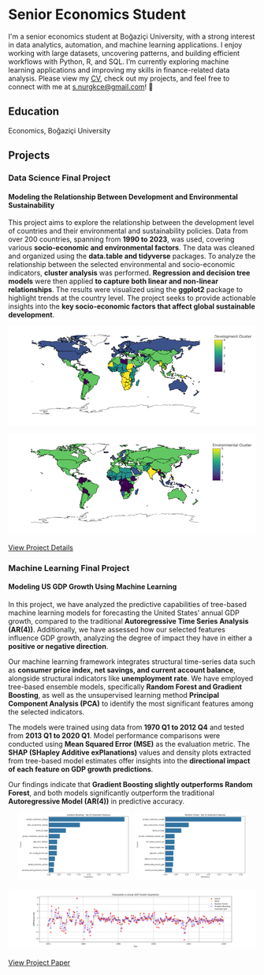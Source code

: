 # Senior Economics Student 
I'm a senior economics student at Boğaziçi University, with a strong interest in data analytics, automation, and machine learning applications. I enjoy working with large datasets, uncovering patterns, and building efficient workflows with Python, R, and SQL. I’m currently exploring machine learning applications and improving my skills in finance-related data analysis. Please view my [CV](https://drive.google.com/file/d/1JUE2VNnbzI-5QYHhC7LATKQP0N-28b1q/view?usp=sharing), check out my projects, and feel free to connect with me at [s.nurgkce@gmail.com](mailto:s.nurgkce@gmail.com)! 🚀

## Education
Economics, Boğaziçi University

## Projects

### Data Science Final Project
#### Modeling the Relationship Between Development and Environmental Sustainability
This project aims to explore the relationship between the development level of countries and their environmental and sustainability policies. Data from over 200 countries, spanning from **1990 to 2023**, was used, covering various **socio-economic and environmental factors**. The data was cleaned and organized using the **data.table and tidyverse** packages. To analyze the relationship between the selected environmental and socio-economic indicators, **cluster analysis** was performed. **Regression and decision tree models** were then applied **to capture both linear and non-linear relationships**. The results were visualized using the **ggplot2** package to highlight trends at the country level. The project seeks to provide actionable insights into the **key socio-economic factors that affect global sustainable development**.

![Project Diagram 1](images/DS/secondCluster.png)

![Project Diagram 2](images/DS/thirdCluster.png)

[View Project Details](project-details.md)

### Machine Learning Final Project
#### Modeling US GDP Growth Using Machine Learning  

In this project, we have analyzed the predictive capabilities of tree-based machine learning models for forecasting the United States’ annual GDP growth, compared to the traditional **Autoregressive Time Series Analysis (AR(4))**. Additionally, we have assessed how our selected features influence GDP growth, analyzing the degree of impact they have in either a **positive or negative direction**.  

Our machine learning framework integrates structural time-series data such as **consumer price index, net savings, and current account balance**, alongside structural indicators like **unemployment rate**. We have employed tree-based ensemble models, specifically **Random Forest and Gradient Boosting**, as well as the unsupervised learning method **Principal Component Analysis (PCA)** to identify the most significant features among the selected indicators.  

The models were trained using data from **1970 Q1 to 2012 Q4** and tested from **2013 Q1 to 2020 Q1**. Model performance comparisons were conducted using **Mean Squared Error (MSE)** as the evaluation metric. The **SHAP (SHapley Additive exPlanations)** values and density plots extracted from tree-based model estimates offer insights into the **directional impact of each feature on GDP growth predictions**.  

Our findings indicate that **Gradient Boosting slightly outperforms Random Forest**, and both models significantly outperform the traditional **Autoregressive Model (AR(4))** in predictive accuracy.  

<style>
  /* İlk iki görselin düzgün yan yana görünmesi */
  .img-container {
    display: flex; /* Yan yana hizalama */
    justify-content: center;
    gap: 10px; /* İki resim arasındaki boşluk */
    flex-wrap: wrap; /* Küçük ekranlarda resimlerin taşmasını önler */
  }

  /* İlk iki küçük görsel için */
  .img-popup-small {
    cursor: pointer;
    transition: 0.3s;
    width: 45%; /* Geniş ekranlarda %45 genişlik */
    max-width: 400px; /* Çok büyük ekranlarda bile en fazla 400px olacak */
    height: auto;
  }
  .img-popup-small:hover {
    opacity: 0.7;
  }

  /* Son büyük görsel için */
  .large-img-popup {
    cursor: pointer;
    transition: 0.3s;
    width: 800px; /* Büyük görselin genişliği */
    display: block;
    margin: 20px auto; /* Ortalamak için */
  }
  .large-img-popup:hover {
    opacity: 0.7;
  }

  /* Pop-up için */
  .popup-container {
    display: none;
    position: fixed;
    z-index: 999;
    padding-top: 50px;
    left: 0;
    top: 0;
    width: 100%;
    height: 100%;
    background-color: rgba(0,0,0,0.8);
  }
  .popup-content {
    margin: auto;
    display: block;
    max-width: 90%;
    max-height: 90%;
  }

  /* Küçük ekranlar için (Mobil Uyumluluk) */
  @media (max-width: 768px) {
    .img-container {
      flex-direction: column; /* Küçük ekranlarda resimleri alt alta koy */
      align-items: center;
    }
    .img-popup-small {
      width: 80%; /* Küçük ekranlarda genişliği artır */
    }
    .large-img-popup {
      width: 90%; /* Küçük ekranlarda büyük görselin genişliği */
    }
  }
</style>

<!-- İlk iki görsel (Yan Yana) -->
<div class="img-container">
  <img src="images/ML/Gradient Boosting_feature_importance.png" class="img-popup-small" onclick="showPopup(this.src)">
  <img src="images/ML/Random Forest_feature_importance.png" class="img-popup-small" onclick="showPopup(this.src)">
</div>

<!-- Büyük Görsel (Alt Satırda) -->
<img src="images/ML/forecasted_vs_actual_multiple.png" class="large-img-popup" onclick="showPopup(this.src)">

<!-- Pop-up Açılır Görsel -->
<div id="popup" class="popup-container" onclick="hidePopup()">
  <img id="popup-img" class="popup-content">
</div>

<script>
  function showPopup(src) {
    document.getElementById("popup").style.display = "block";
    document.getElementById("popup-img").src = src;
  }
  function hidePopup() {
    document.getElementById("popup").style.display = "none";
  }
</script>


[View Project Paper](https://drive.google.com/file/d/1decAKDOtMaB4cRprLFqndsPNoqnHslRR/view?usp=sharing)
